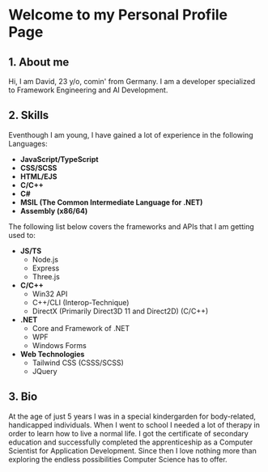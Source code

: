 # Welcome to my Personal Profile Page

## 1. About me
Hi, I am David, 23 y/o, comin' from Germany. I am a developer specialized to Framework Engineering and AI Development.

## 2. Skills
Eventhough I am young, I have gained a lot of experience in the following Languages:

- **JavaScript/TypeScript**
- **CSS/SCSS**
- **HTML/EJS**
- **C/C++**
- **C#**
- **MSIL (The Common Intermediate Language for .NET)**
- **Assembly (x86/64)**

The following list below covers the frameworks and APIs that I am getting used to:

- **JS/TS**
  - Node.js 
  - Express
  - Three.js
- **C/C++**
  - Win32 API
  - C++/CLI (Interop-Technique)
  - DirectX (Primarily Direct3D 11 and Direct2D) (C/C++)
- **.NET**
  - Core and Framework of .NET
  - WPF
  - Windows Forms
- **Web Technologies**
  - Tailwind CSS (CSSS/SCSS)
  - JQuery

## 3. Bio
At the age of just 5 years I was in a special kindergarden for body-related, handicapped individuals. When I went to school I needed a lot of therapy in order to learn how to live a normal life. I got the certificate of secondary education and successfully completed the apprenticeship as a Computer Scientist for Application Development. Since then I love nothing more than exploring the endless possibilities Computer Science has to offer.
